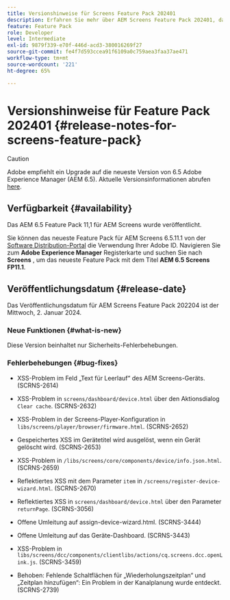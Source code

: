 ```yaml
---
title: Versionshinweise für Screens Feature Pack 202401
description: Erfahren Sie mehr über AEM Screens Feature Pack 202401, das am 2. Januar 2024 veröffentlicht wurde.
feature: Feature Pack
role: Developer
level: Intermediate
exl-id: 9879f339-e70f-446d-acd3-380016269f27
source-git-commit: fe4f7d593ccea91f6109a0c759aea3faa37ae471
workflow-type: tm+mt
source-wordcount: '221'
ht-degree: 65%

---
```


# Versionshinweise für Feature Pack 202401 {#release-notes-for-screens-feature-pack}

>[!CAUTION]
>Adobe empfiehlt ein Upgrade auf die neueste Version von 6.5 Adobe Experience Manager (AEM 6.5). Aktuelle Versionsinformationen abrufen [here](https://experienceleague.adobe.com/de/docs/experience-manager-65/content/release-notes/release-notes).

## Verfügbarkeit {#availability}

Das AEM 6.5 Feature Pack 11,1 für AEM Screens wurde veröffentlicht.

Sie können das neueste Feature Pack für AEM Screens 6.5.11.1 von der [Software Distribution-Portal](https://experience.adobe.com/#/downloads/content/software-distribution/de/aem.html) die Verwendung Ihrer Adobe ID. Navigieren Sie zum **Adobe Experience Manager** Registerkarte und suchen Sie nach **Screens** , um das neueste Feature Pack mit dem Titel **AEM 6.5 Screens FP11.1**.

## Veröffentlichungsdatum {#release-date}

Das Veröffentlichungsdatum für AEM Screens Feature Pack 202204 ist der Mittwoch, 2. Januar 2024.

### Neue Funktionen {#what-is-new}

Diese Version beinhaltet nur Sicherheits-Fehlerbehebungen.

### Fehlerbehebungen {#bug-fixes}

* XSS-Problem im Feld „Text für Leerlauf“ des AEM Screens-Geräts. (SCRNS-2614)

* XSS-Problem in `screens/dashboard/device.html` über den Aktionsdialog `Clear cache`. (SCRNS-2632)

* XSS-Problem in der Screens-Player-Konfiguration in `libs/screens/player/browser/firmware.html`. (SCRNS-2652)

* Gespeichertes XSS im Gerätetitel wird ausgelöst, wenn ein Gerät gelöscht wird. (SCRNS-2653)

* XSS-Problem in `/libs/screens/core/components/device/info.json.html`. (SCRNS-2659)

* Reflektiertes XSS mit dem Parameter `item` in `/screens/register-device-wizard.html`. (SCRNS-2670)

* Reflektiertes XSS in `screens/dashboard/device.html` über den Parameter `returnPage`. (SCRNS-3056)

* Offene Umleitung auf assign-device-wizard.html. (SCRNS-3444)

* Offene Umleitung auf das Geräte-Dashboard. (SCRNS-3443)

* XSS-Problem in `libs/screens/dcc/components/clientlibs/actions/cq.screens.dcc.openLink.js`. (SCRNS-3459)

* Behoben: Fehlende Schaltflächen für „Wiederholungszeitplan“ und „Zeitplan hinzufügen“: Ein Problem in der Kanalplanung wurde entdeckt. (SCRNS-2739)
